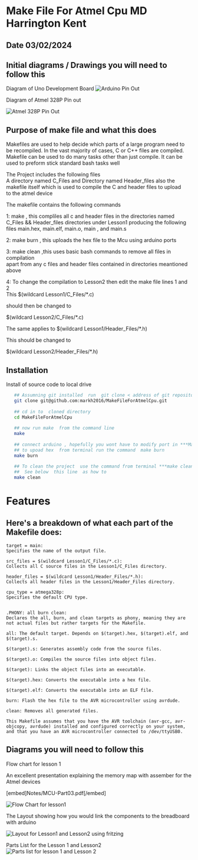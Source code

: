 
# Make File For Atmel Cpu MD Harrington Kent 
## Date 03/02/2024

## Initial  diagrams / Drawings you will need to follow this

Diagram of Uno Development Board 
![Arduino Pin Out ](Lesson1/Images/Arduino-Uno-Pin-Diagram.png)


Diagram of Atmel 328P Pin out  

![Atmel 328P Pin Out](Lesson1/Images/mainIC.png)



## Purpose of make file and what this does  
Makefiles are used to help decide which parts of a large program need to be recompiled. In the vast majority of cases, C or C++ files are compiled. Makefile  can be used to do many tasks other than just compile.  It can be used to preform stick standard bash tasks  well



The  Project includes  the following files   
A directory named C_Files and Directory named Header_files also 
the makefile  itself which is used to  compile the C  and header files to upload  
to the atmel  device 
  
The makefile  contains the following commands 

1: make  , this compliles all c  and header  files in the directories  named C_Files   && Header_files directories under Lesson1 producing the following files main.hex, main.elf, main.o, main , and main.s

2: make burn , this uploads the hex file to the Mcu using arduino ports  

3: make clean ,this uses basic  bash commands to remove all files in compilation   
apart from  any c files and header files contained in directories meantioned above 

4: To change the compilation to Lesson2  then  edit the make file lines 1 and 2  
This $(wildcard Lesson1/C_Files/*.c)  

should then be changed to   

$(wildcard Lesson2/C_Files/*.c)

The same applies to $(wildcard Lesson1/Header_Files/*.h)

This  should be changed to 

$(wildcard Lesson2/Header_Files/*.h)





## Installation

Install of source code to local drive 

```bash
   ## Assumning git installed  run  git clone < address of git repository >
   git clone git@github.com:markh2016/MakeFileForAtmelCpu.git
      
   ## cd in to  cloned directory 
   cd MakeFileForAtmelCpu
   
   ## now run make  from the command line 
   make 
   
   ## connect arduino , hopefully you wont have to modify port in ***Makefile***
   ## to upoad hex  from terminal run the command  make burn
   make burn 
   
   ## To clean the project  use the command from terminal ***make clean*** 
   ##  See below  this line  as how to 
   make clean 

```
    
# Features

## Here's a breakdown of what each part of the Makefile does:
```
target = main:   
Specifies the name of the output file.  

src_files = $(wildcard Lesson1/C_Files/*.c):   
Collects all C source files in the Lesson1/C_Files directory.  

header_files = $(wildcard Lesson1/Header_Files/*.h):   
Collects all header files in the Lesson1/Header_Files directory.

cpu_type = atmega328p:   
Specifies the default CPU type.  


.PHONY: all burn clean:   
Declares the all, burn, and clean targets as phony, meaning they are not actual files but rather targets for the Makefile.  

all: The default target. Depends on $(target).hex, $(target).elf, and $(target).s.

$(target).s: Generates assembly code from the source files.  

$(target).o: Compiles the source files into object files.  

$(target): Links the object files into an executable.

$(target).hex: Converts the executable into a hex file.

$(target).elf: Converts the executable into an ELF file.

burn: Flash the hex file to the AVR microcontroller using avrdude.

clean: Removes all generated files.

This Makefile assumes that you have the AVR toolchain (avr-gcc, avr-objcopy, avrdude) installed and configured correctly on your system, and that you have an AVR microcontroller connected to /dev/ttyUSB0.

```


## Diagrams you will need  to follow this 

Flow chart for lesson 1  

An excellent presentation  explaining the memory map with assember for the   
Atmel devices 

[embed]Notes/MCU-Part03.pdf[/embed] 

![Flow Chart for lesson1  ](Lesson1/Images/flowchartlesson1.png)  

The Layout showing how  you would link the components to the breadboard  with arduino

![Layout for Lesson1 and Lesson2 using fritzing](Lesson1/Images/Lesson1_Lesson2_layout.png)

Parts List for the Lesson 1 and Lesson2 
![Parts list for lesson 1 and Lesson 2 ](Lesson1/Images/PartsList.png) 

<!--- Comments are Fun [a relative link](other_file.md) --->
